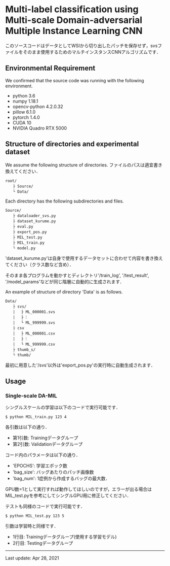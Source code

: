 # Multi-label classification using Multi-scale Domain-adversarial Multiple Instance Learning CNN

このソースコードはデータとしてWSIから切り出したパッチを保存せず，svsファイルをそのまま使用するためのマルチインスタンスCNNアルゴリズムです．

## Environmental Requirement
We confirmed that the source code was running with the following environment.

- python 3.6
- numpy 1.18.1
- opencv-python 4.2.0.32
- pillow 6.1.0
- pytorch 1.4.0
- CUDA 10
- NVIDIA Quadro RTX 5000

## Structure of directories and experimental dataset

We assume the following structure of directories.
ファイルのパスは適宜書き換えてください．

```
root/
　　├ Source/
　　└ Data/
```

Each directory has the following subdirectories and files.

```
Source/
　　├ dataloader_svs.py
　　├ dataset_kurume.py
　　├ eval.py
　　├ export_pos.py
　　├ MIL_test.py
　　├ MIL_train.py
　　└ model.py
```

'dataset_kurume.py'は自身で使用するデータセットに合わせて内容を書き換えてください（クラス数など含め）．

そのまま各プログラムを動かすとディレクトリ'/train_log', '/test_result', '/model_params'などが同じ階層に自動的に生成されます．

An example of structure of directory 'Data' is as follows.
```
Data/
　　├ svs/
　　| 　├ ML_000001.svs
　　|　 ├ ⁝
　　|　 └ ML_999999.svs
　　├ csv
　　|　 ├ ML_000001.csv
　　|　 ├ ⁝
　　|　 └ ML_999999.csv　　　
　　├ thumb_s/
　　└ thumb/
```

最初に用意した'/svs'以外は'export_pos.py'の実行時に自動生成されます．

## Usage
### Single-scale DA-MIL
シングルスケールの学習は以下のコードで実行可能です．

    $ python MIL_train.py 123 4

各引数は以下の通り．
- 第1引数: Trainingデータグループ
- 第2引数: Validationデータグループ

コード内のパラメータは以下の通り．
- 'EPOCHS': 学習エポック数
- 'bag_size': バッグあたりのパッチ画像数
- 'bag_num': 1症例から作成するバッグの最大数．

GPU数=1として実行すれば動作してほしいのですが，エラーが出る場合はMIL_test.pyを参考にしてシングルGPU用に修正してください．

テストも同様のコードで実行可能です．

    $ python MIL_test.py 123 5

引数は学習時と同様です．
- 1行目: Trainingデータグループ(使用する学習モデル)
- 2行目: Testingデータグループ

---

Last update: Apr 28, 2021
